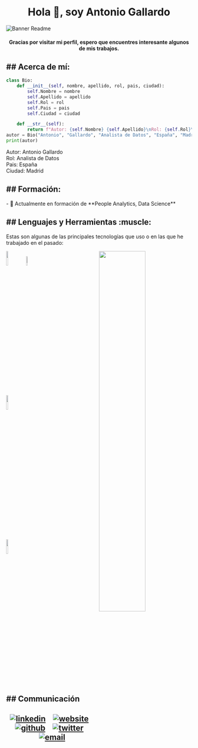 <h1 align="center">Hola 👋, soy Antonio Gallardo</h1>

![Banner Readme](https://github.com/genekis24/genekis24/assets/123604158/0146f89e-6a46-4fad-bd25-ff1614324b4e)

<h4 align="center">Gracias por visitar mi perfil, espero que encuentres interesante algunos de mis trabajos.</h4>

<p>
	
</p>

<h2 align="left">## Acerca de mí:</h2>

<p>
	
</p>

``` Python
class Bio:
    def __init__(self, nombre, apellido, rol, pais, ciudad):
        self.Nombre = nombre
        self.Apellido = apellido
        self.Rol = rol
        self.Pais = pais
        self.Ciudad = ciudad

    def __str__(self):
        return f"Autor: {self.Nombre} {self.Apellido}\nRol: {self.Rol}\nPaís: {self.Pais}\nCiudad: {self.Ciudad}"
autor = Bio("Antonio", "Gallardo", "Analista de Datos", "España", "Madrid")
print(autor)
```
Autor: Antonio Gallardo <br>
Rol: Analista de Datos <br>
Pais: España <br>
Ciudad: Madrid <br>

<h2 align="left">## Formación:</h2>
- 🌱 Actualmente en formación de **People Analytics, Data Science**

<p>
	
</p>

<h2 align="left">## Lenguajes y Herramientas :muscle:</h2>

Estas son algunas de las principales tecnologías que uso o en las que he trabajado en el pasado:

<p>
	<img width="50%" align="right" src="https://github-readme-stats.vercel.app/api?username=genekis&show_icons=true&hide_border=true" />
	
<code><img width="10%" src="https://www.vectorlogo.zone/logos/python/python-ar21.svg"></code>
<code><img width="8%" src="https://www.vectorlogo.zone/logos/r-project/r-project-icon.svg"></code>
<br />
<code><img width="10%" src="https://www.vectorlogo.zone/logos/mongodb/mongodb-ar21.svg"></code>
<br />
<code><img width="10%" src="https://www.vectorlogo.zone/logos/git-scm/git-scm-ar21.svg"></code>
</p>

<p>
	
</p>

<h2> ## Communicación </h2>

<h2 align="center">
  
  [![linkedin](https://user-images.githubusercontent.com/25087769/87172072-530a5080-c2dc-11ea-8e2c-8ee4dbf3394b.png)](https://www.linkedin.com/in/amgallardorh) &nbsp;&nbsp;
  [![website](https://user-images.githubusercontent.com/25087769/87173861-0aa06200-c2df-11ea-9614-da65c9c73692.png)](https://talentoia.com) &nbsp;&nbsp;
  [![github](https://user-images.githubusercontent.com/25087769/87176037-2c4f1880-c2e2-11ea-8a13-41c90b711b9f.png)](https://github.com/amgallardorh) &nbsp;&nbsp;
  [![twitter](https://user-images.githubusercontent.com/25087769/87172407-de83e180-c2dc-11ea-9479-a894758266c3.png)](https://www.twitter.com/amgallardorh) &nbsp;&nbsp;
  [![email](https://user-images.githubusercontent.com/25087769/87174308-a4680f00-c2df-11ea-90b0-5fa1fa76d2f1.png)](mailto:info@talentoia.com)

</h2> 
